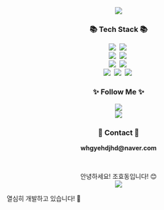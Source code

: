 <p align="center">
  <img src="https://capsule-render.vercel.app/api?type=waving&color=0:7F7FD5,50:86A8E7,100:91EAE4&height=220&section=header&text=Hyodong's%20GitHub&fontSize=42&fontColor=ffffff&fontAlign=50&animation=twinkling" />
</p>


<h3 align="center">📚 Tech Stack 📚</h3>
<p align="center">
  <img src="https://img.shields.io/badge/java-007396?style=flat-square&logo=java&logoColor=white"/></a>&nbsp                    <!-- 자바 -->
  <img src="https://img.shields.io/badge/python-3776AB?style=flat-square&logo=python&logoColor=white"/></a>&nbsp                <!-- 파이썬 -->        
  <br>
  <img src="https://img.shields.io/badge/mysql-4479A1?style=flat-square&logo=mysql&logoColor=white"/></a>&nbsp                  <!-- MySQL -->
  <img src="https://img.shields.io/badge/sqlite-4169E1?style=flat-square&logo=sqlite&logoColor=white"/></a>&nbsp                <!-- SQLite -->
  <br>
  <img src="https://img.shields.io/badge/spring-6DB33F?style=flat-square&logo=spring&logoColor=white"/></a>&nbsp                <!-- 스프링 -->
  <img src="https://img.shields.io/badge/SpringBoot-6DB33F?style=flat-square&logo=SpringBoot&logoColor=white"/></a>&nbsp        <!-- 스프링부트 -->
  <br>
  <img src="https://img.shields.io/badge/amazonaws-232F3E?style=flat-square&logo=amazonaws&logoColor=white"/></a>&nbsp          <!-- AWS -->
  <img src="https://img.shields.io/badge/github-181717?style=flat-square&logo=github&logoColor=white"></a>&nbsp                 <!-- 깃헙 -->
  <img src="https://img.shields.io/badge/git-F05032?style=flat-square&logo=git&logoColor=white"></a>&nbsp                       <!-- 깃 -->
</p>

<h3 align="center">✨ Follow Me ✨</h3>
<p align="center">
  <a href="mailto:gyehdjhd@gmail.com" target="_blank"><img src="https://img.shields.io/badge/Gmail-d14836?style=flat-square&logo=Gmail&logoColor=white&link=gyehdjhd@gmail.com"/></a>
  <br>
  <a href="https://www.instagram.com/_h_dong_2/">
  <img src="https://img.icons8.com/fluency/48/000000/instagram-new.png"/>
</a>


</p>

<h3 align="center">📧 Contact 📧</h3>
<p align="center">
  <Strong>whgyehdjhd@naver.com</Strong>
</p>

<br>

<p align="center">
  안녕하세요! 조효동입니다! 😊<br>

  <img src="https://readme-typing-svg.herokuapp.com?font=Do+Hyeon&size=24&pause=1000&color=36BCF7&width=500&lines=Hello+Hyodong!+🐱;Welcome+to+my+GitHub!">

  열심히 개발하고 있습니다! 🐇<br>
</p>

<br>
